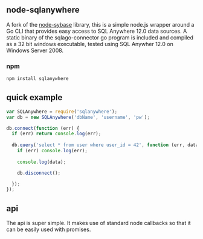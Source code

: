 node-sqlanywhere
---------

A fork of the [node-sybase](https://github.com/rodhoward/node-sybase) library, this is a simple node.js wrapper around a Go CLI that provides easy access to SQL Anywhere 12.0 data sources. A static binary of the sqlago-connector go program is included and compiled as a 32 bit windows executable, tested using SQL Anywher 12.0 on Windows Server 2008.

### npm

```bash
npm install sqlanywhere
```

quick example
-------------

```javascript
var SQLAnywhere = require('sqlanywhere');
var db = new SQLAnywhere('dbName', 'username', 'pw');

db.connect(function (err) {
  if (err) return console.log(err);
  
  db.query('select * from user where user_id = 42', function (err, data) {
    if (err) console.log(err);
    
    console.log(data);

    db.disconnect();

  });
});
```

api
-------------

The api is super simple. It makes use of standard node callbacks so that it can be easily used with promises. 

